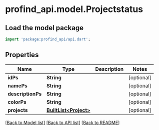 # profind_api.model.Projectstatus

## Load the model package
```dart
import 'package:profind_api/api.dart';
```

## Properties
Name | Type | Description | Notes
------------ | ------------- | ------------- | -------------
**idPs** | **String** |  | [optional] 
**namePs** | **String** |  | [optional] 
**descriptionPs** | **String** |  | [optional] 
**colorPs** | **String** |  | [optional] 
**projects** | [**BuiltList&lt;Project&gt;**](Project.md) |  | [optional] 

[[Back to Model list]](../README.md#documentation-for-models) [[Back to API list]](../README.md#documentation-for-api-endpoints) [[Back to README]](../README.md)


